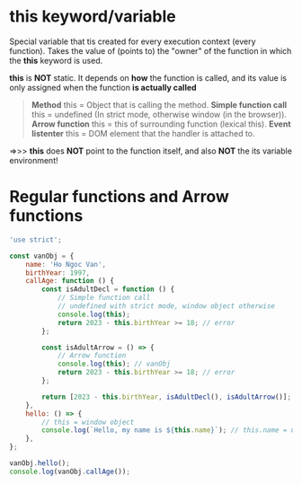 # this keyword/variable

Special variable that tis created for every execution context (every function). Takes the value of (points to) the "owner" of the function in which the **this** keyword is used.

**this** is **NOT** static. It depends on **how** the function is called, and its value is only assigned when the function **is actually called**

> **Method** this = Object that is calling the method.
> **Simple function call** this = undefined (In strict mode, otherwise window (in the browser)).
> **Arrow function** this = this of surrounding function (lexical this).
> **Event listenter** this = DOM element that the handler is attached to.

=>>> **this** does **NOT** point to the function itself, and also **NOT** the its variable environment!

# Regular functions and Arrow functions

```js
'use strict';

const vanObj = {
    name: 'Ho Ngoc Van',
    birthYear: 1997,
    callAge: function () {
        const isAdultDecl = function () {
            // Simple function call
            // undefined with strict mode, window object otherwise
            console.log(this);
            return 2023 - this.birthYear >= 18; // error
        };

        const isAdultArrow = () => {
            // Arrow function
            console.log(this); // vanObj
            return 2023 - this.birthYear >= 18; // error
        };

        return [2023 - this.birthYear, isAdultDecl(), isAdultArrow()];
    },
    hello: () => {
        // this = window object
        console.log(`Hello, my name is ${this.name}`); // this.name = undefined
    },
};

vanObj.hello();
console.log(vanObj.callAge());
```
